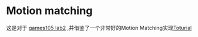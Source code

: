 # Motion matching
这是对于 [games105 lab2](https://github.com/GAMES-105/GAMES-105/tree/main/lab2) ,并借鉴了一个非常好的Motion Matching实现[Toturial](https://theorangeduck.com/page/code-vs-data-driven-displacement)